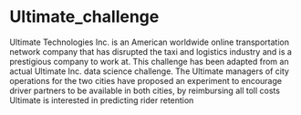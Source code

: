 # Ultimate_challenge
Ultimate Technologies Inc. is an American worldwide online transportation network company that has disrupted the taxi and logistics industry and is a prestigious company to work at. This challenge has been adapted from an actual Ultimate Inc. data science challenge.
The Ultimate managers of city operations for the two cities have proposed an experiment to encourage driver partners to be available in both cities, by reimbursing all toll costs
Ultimate is interested in predicting rider retention
